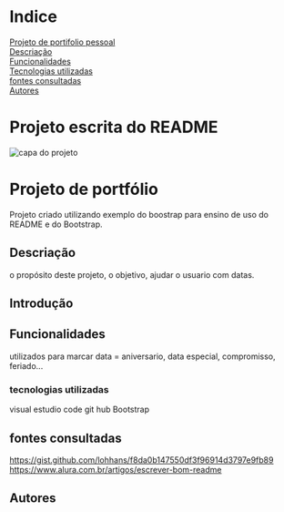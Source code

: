 # Indice


[Projeto de portifolio pessoal](#projeto-de-portf%C3%B3lio)  
[Descriação](#descria%C3%A7%C3%A3o)  
[Funcionalidades](#funcionalidades)  
[Tecnologias utilizadas](#tecnologias-utilizadas)  
[fontes consultadas](#fontes-consultadas)  
[Autores](#autores)  


# Projeto escrita do README

![capa do projeto](img/capa.PNG.png)

# Projeto de portfólio

Projeto criado utilizando exemplo do boostrap para ensino de uso do README e do Bootstrap.

## Descriação
o propósito deste projeto, o objetivo, ajudar o usuario com datas.

## Introdução


## Funcionalidades
utilizados para marcar data = aniversario, data especial, compromisso, feriado...

### tecnologias utilizadas 
visual estudio code
git hub
Bootstrap

## fontes consultadas
https://gist.github.com/lohhans/f8da0b147550df3f96914d3797e9fb89
https://www.alura.com.br/artigos/escrever-bom-readme

## Autores